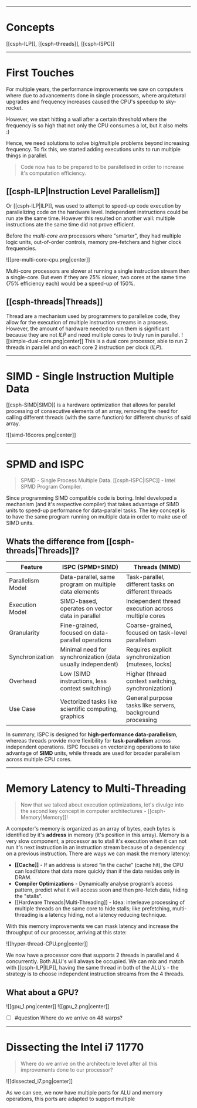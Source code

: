 ***
# Concepts
[[csph-ILP]], [[csph-threads]], [[csph-ISPC]]

***
# First Touches

For multiple years, the performance improvements we saw on computers where due to advancements done in single processors, where arquitetural upgrades and frequency increases caused the CPU's speedup to sky-rocket.

However, we start hitting a wall after a certain threshold where the frequency is so high that not only the CPU consumes a lot, but it also melts :)

Hence, we need solutions to solve big/multiple problems beyond increasing frequency. To fix this, we started adding executions units to run multiple things in parallel.

> Code now has to be prepared to be parallelised in order to increase it's computation efficiency. 
## [[csph-ILP|Instruction Level Parallelism]]

Or [[csph-ILP|ILP]], was used to attempt to speed-up code execution by parallelizing code on the hardware level. Independent instructions could be run ate the same time.
However this resulted on another wall: multiple instructions ate the same time did not prove efficient.

Before the *multi-core era* processors where "smarter", they had multiple logic units, out-of-order controls, memory pre-fetchers and higher clock frequencies.

![[pre-multi-core-cpu.png|center]]

Multi-core processors are slower at running a single instruction stream then a single-core.
But even if they are 25% slower, two cores at the same time (75% efficiency each) would be a speed-up of 150%.

## [[csph-threads|Threads]]

Thread are a mechanism used by programmers to parallelize code, they allow for the execution of multiple instruction streams in a process. However, the amount of hardware needed to run them is significant because they are not *ILP* and need multiple cores to truly run in parallel.
![[simple-dual-core.png|center]]
This is a dual core processor, able to run 2 threads in parallel and on each core 2 instruction per clock (*ILP*).
***
# SIMD - Single Instruction Multiple Data

[[csph-SIMD|SIMD]] is a hardware optimization that allows for parallel processing of consecutive elements of an array, removing the need for calling different threads (with the same function) for different chunks of said array.

![[simd-16cores.png|center]]
***
# SPMD and ISPC

> SPMD - Single Process Multiple Data.
> [[csph-ISPC|ISPC]] - Intel SPMD Program Compiler.

Since programming SIMD compatible code is boring. Intel developed a mechanism (and it's respective compiler) that takes advantage of SIMD units to speed-up performance for data-parallel tasks.
The key concept is to have the same program running on multiple data in order to make use of SIMD units.

## Whats the difference from [[csph-threads|Threads]]?

| Feature           | ISPC (SPMD+SIMD)                                            | Threads (MIMD)                                            |
| ----------------- | ----------------------------------------------------------- | --------------------------------------------------------- |
| Parallelism Model | Data-parallel, same program on multiple data elements       | Task-parallel, different tasks on different threads       |
| Execution Model   | SIMD-based, operates on vector data in parallel             | Independent thread execution across multiple cores        |
| Granularity       | Fine-grained, focused on data-parallel operations           | Coarse-grained, focused on task-level parallelism         |
| Synchronization   | Minimal need for synchronization (data usually independent) | Requires explicit synchronization (mutexes, locks)        |
| Overhead          | Low (SIMD instructions, less context switching)             | Higher (thread context switching, synchronization)        |
| Use Case          | Vectorized tasks like scientific computing, graphics        | General purpose tasks like servers, background processing |
In summary, ISPC is designed for **high-performance data-parallelism**, whereas threads provide more flexibility for **task-parallelism** across independent operations. ISPC focuses on vectorizing operations to take advantage of **SIMD** units, while threads are used for broader parallelism across multiple CPU cores.
***
# Memory Latency to Multi-Threading

> Now that we talked about execution optimizations, let's divulge into the second key concept in computer architectures - [[csph-Memory|Memory]]!

A computer's memory is organized as an array of bytes, each bytes is identified by it's **address** in memory (it's position in this array).
Memory is a very slow component, a processor as to stall it's execution when it can not run it's next instruction in an instruction stream because of a dependency on a previous instruction.
There are ways we can mask the memory latency:

- **[[Cache]]** - If an address is stored “in the cache” (cache hit), the CPU can load/store that data more quickly than if the data resides only in DRAM.
- **Compiler Optimizations** - Dynamically analyse program’s access pattern, predict what it will access soon and then pre-fetch data, hiding the "stalls".
- [[Hardware Threads|Multi-Threading]] - Idea: interleave processing of multiple threads on the same core to hide stalls; like prefetching, multi-threading is a latency hiding, not a latency reducing technique.

With this memory improvements we can mask latency and increase the throughput of our processor, arriving at this state:

![[hyper-thread-CPU.png|center]]

We now have a processor core that supports 2 threads in parallel and 4 concurrently. Both ALU's will always be occupied.
We can mix and match with [[csph-ILP|ILP]], having the same thread in both of the ALU's - the strategy is to choose independent instruction streams from the 4 threads.
## What about a GPU?
![[gpu_1.png|center]]
![[gpu_2.png|center]]
- [ ] #question Where do we arrive on 48 warps?
***
# Dissecting the Intel i7 11770

> Where do we arrive on the architecture level after all this improvements done to our processor?

![[dissected_i7.png|center]]

 As we can see, we now have multiple ports for ALU and memory operations, this ports are adapted to support multiple 